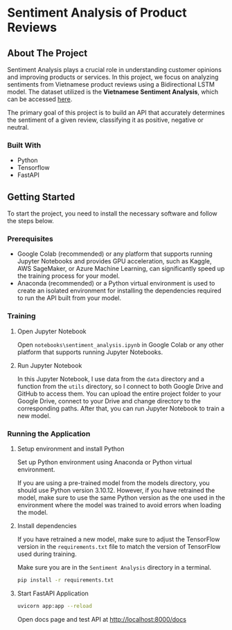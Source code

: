 # Sentiment Analysis of Product Reviews

## About The Project

Sentiment Analysis plays a crucial role in understanding customer opinions and improving products or services. In this project, we focus on analyzing sentiments from Vietnamese product reviews using a Bidirectional LSTM model. The dataset utilized is the **Vietnamese Sentiment Analysis**, which can be accessed [here](https://www.kaggle.com/datasets/linhlpv/vietnamese-sentiment-analyst/data).

The primary goal of this project is to build an API that accurately determines the sentiment of a given review, classifying it as positive, negative or neutral.

### Built With

- Python
- Tensorflow
- FastAPI

## Getting Started

To start the project, you need to install the necessary software and follow the steps below.

### Prerequisites

- Google Colab (recommended) or any platform that supports running Jupyter Notebooks and provides GPU acceleration, such as Kaggle, AWS SageMaker, or Azure Machine Learning, can significantly speed up the training process for your model.
- Anaconda (recommended) or a Python virtual environment is used to create an isolated environment for installing the dependencies required to run the API built from your model.

### Training

1. Open Jupyter Notebook

   Open `notebooks\sentiment_analysis.ipynb` in Google Colab or any other platform that supports running Jupyter Notebooks.

2. Run Jupyter Notebook

   In this Jupyter Notebook, I use data from the `data` directory and a function from the `utils` directory, so I connect to both Google Drive and GitHub to access them. You can upload the entire project folder to your Google Drive, connect to your Drive and change directory to the corresponding paths. After that, you can run Jupyter Notebook to train a new model.

### Running the Application

1. Setup environment and install Python

   Set up Python environment using Anaconda or Python virtual environment.

   If you are using a pre-trained model from the models directory, you should use Python version 3.10.12. However, if you have retrained the model, make sure to use the same Python version as the one used in the environment where the model was trained to avoid errors when loading the model.

2. Install dependencies

   If you have retrained a new model, make sure to adjust the TensorFlow version in the `requirements.txt` file to match the version of TensorFlow used during training.

   Make sure you are in the `Sentiment Analysis` directory in a terminal.

   ```sh
   pip install -r requirements.txt
   ```

3. Start FastAPI Application

   ```sh
   uvicorn app:app --reload
   ```

   Open docs page and test API at [http://localhost:8000/docs](http://localhost:8000/docs)
